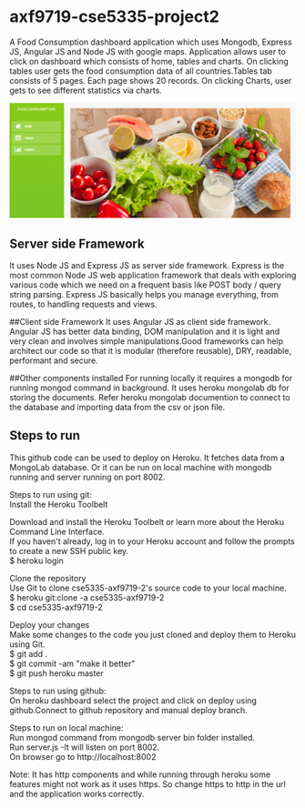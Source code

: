 # axf9719-cse5335-project2
A Food Consumption dashboard application which uses Mongodb, Express JS, Angular JS and Node JS  with google maps. Application allows user to click on dashboard which consists of home, tables and charts. On clicking tables user gets the food consumption data of all countries.Tables tab consists of 5 pages. Each page shows 20 records. On clicking Charts, user gets to see different statistics via charts.


![appimage](https://raw.githubusercontent.com/anjumfatima26/axf9719-cse5335-project2/master/public/images/app_image.png)

## Server side Framework
It uses Node JS and Express JS as server side framework. Express is the most common Node JS web application framework that deals with exploring various code  which we need on a frequent basis like POST body / query string parsing. Express JS basically helps you manage everything, from routes, to handling requests and views.

##Client side Framework
It uses Angular JS as client side framework. Angular JS has better data binding, DOM manipulation and it is light and very clean and involves simple manipulations.Good frameworks can help architect our code so that it is modular (therefore reusable), DRY, readable, performant and secure. 

##Other components installed
For running locally it requires a mongodb for running mongod command in background. It uses heroku mongolab db for storing the documents. Refer heroku mongolab documention to connect to the database and importing data from the csv or json file.

## Steps to run
This github code can be used to deploy on Heroku. It fetches data from a MongoLab database. Or it can be run on local machine with mongodb running and server running on port 8002.

Steps to run using git:  
Install the Heroku Toolbelt  

Download and install the Heroku Toolbelt or learn more about the Heroku Command Line Interface.  
If you haven't already, log in to your Heroku account and follow the prompts to create a new SSH public key.  
$ heroku login  

Clone the repository  
Use Git to clone cse5335-axf9719-2's source code to your local machine.  
$ heroku git:clone -a cse5335-axf9719-2  
$ cd cse5335-axf9719-2  

Deploy your changes  
Make some changes to the code you just cloned and deploy them to Heroku using Git.  
$ git add .  
$ git commit -am "make it better"  
$ git push heroku master  


Steps to run using github:  
On heroku dashboard select the project and click on deploy using github.Connect to github repository and manual deploy branch.  

Steps to run on local machine:  
Run mongod command from mongodb server bin folder installed.  
Run server.js -It will listen on port 8002.  
On browser go to http://localhost:8002  

Note: It has http components and while running through heroku some features might not work as it uses https. So change https to http in the url and the application works correctly.  
